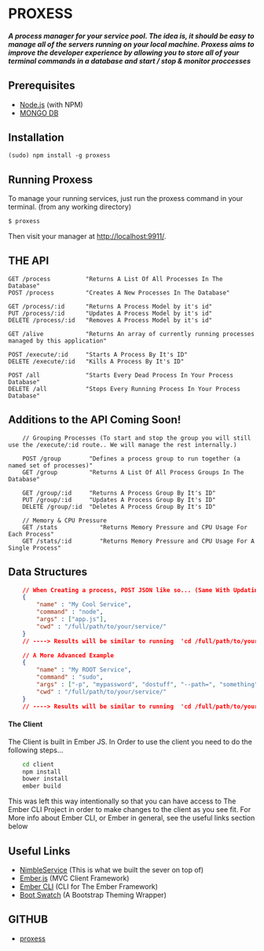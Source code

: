 
# PROXESS
##### A process manager for your service pool. The idea is, it should be easy to manage all of the servers running on your local machine. Proxess aims to improve the developer experience by allowing you to store all of your terminal commands in a database and start / stop & monitor proccesses

## Prerequisites
* [Node.js](http://nodejs.org/) (with NPM)
* [MONGO DB](http://www.mongodb.org/)

## Installation

`(sudo) npm install -g proxess`

## Running Proxess
To manage your running services, just run the proxess command in your terminal. (from any working directory)
```sh
$ proxess
```
Then visit your manager at [http://localhost:9911/](http://localhost:9911/).

## THE API
```
GET /process          "Returns A List Of All Processes In The Database"
POST /process         "Creates A New Processes In The Database"
    
GET /process/:id      "Returns A Process Model by it's id"
PUT /process/:id      "Updates A Process Model by it's id"
DELETE /process/:id   "Removes A Process Model by it's id"

GET /alive            "Returns An array of currently running processes managed by this application"

POST /execute/:id     "Starts A Process By It's ID"
DELETE /execute/:id   "Kills A Process By It's ID"

POST /all             "Starts Every Dead Process In Your Process Database"
DELETE /all           "Stops Every Running Process In Your Process Database"
```

## Additions to the API Coming Soon!
```
    // Grouping Processes (To start and stop the group you will still use the /execute/:id route.. We will manage the rest internally.)

    POST /group        "Defines a process group to run together (a named set of processes)"
    GET /group         "Returns A List Of All Process Groups In The Database"
    
    GET /group/:id     "Returns A Process Group By It's ID"
    PUT /group/:id     "Updates A Process Group By It's ID"
    DELETE /group/:id  "Deletes A Process Group By It's ID"

    // Memory & CPU Pressure
    GET /stats            "Returns Memory Pressure and CPU Usage For Each Process"
    GET /stats/:id        "Returns Memory Pressure and CPU Usage For A Single Process"

```

## Data Structures
```json
    // When Creating a process, POST JSON like so... (Same With Updating, But You Should Include The id as well)
    {
        "name" : "My Cool Service",
        "command" : "node",
        "args" : ["app.js"],
        "cwd" : "/full/path/to/your/service/"
    }
    // ----> Results will be similar to running  'cd /full/path/to/your/service/ && node app.js' in your console.

    // A More Advanced Example
    {
        "name" : "My ROOT Service",
        "command" : "sudo",
        "args" : ["-p", "mypassword", "dostuff", "--path=", "something"],
        "cwd" : "/full/path/to/your/service/"
    }
    // ----> Results will be similar to running  'cd /full/path/to/your/service/ && sudo -p mypassword dostuff --path= soemthing' in your console.
```


#### The Client
The Client is built in Ember JS. In Order to use the client you need to do the following steps...
```sh
    cd client
    npm install
    bower install
    ember build
```
This was left this way intentionally so that you can have access to The Ember CLI Project in order to make changes to the client as you see fit. For More info about Ember CLI, or Ember in general, see the useful links section below


## Useful Links
* [NimbleService](https://www.npmjs.com/package/nimbleservice) (This is what we built the sever on top of)
* [Ember.js](http://emberjs.com/) (MVC Client Framework)
* [Ember CLI](http://www.ember-cli.com/) (CLI for The Ember Framework)
* [Boot Swatch](http://bootswatch.com/) (A Bootstrap Theming Wrapper)


## GITHUB
* [proxess](http://github.com/charliemitchell/proxess) 